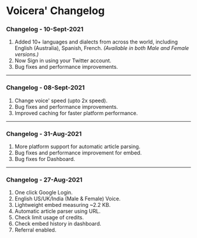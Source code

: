 # Voicera' Changelog

### **Changelog - 10-Sept-2021**
1. Added 10+ languages and dialects from across the world, including English (Australia), Spanish, French. *(Available in both Male and Female versions.)*
2. Now Sign in using your Twitter account.
3. Bug fixes and performance improvements.
---
### **Changelog - 08-Sept-2021**
1. Change voice' speed (upto 2x speed).
2. Bug fixes and performance improvements.
3. Improved caching for faster platform performance.
---
### **Changelog - 31-Aug-2021**
1. More platform support for automatic article parsing.
2. Bug fixes and performance improvement for embed.
3. Bug fixes for Dashboard.
---
### **Changelog - 27-Aug-2021**
1. One click Google Login.
2. English US/UK/India (Male & Female) Voice.
3. Lightweight embed measuring ~2.2 KB.
4. Automatic article parser using URL.
5. Check limit usage of credits.
6. Check embed history in dashboard.
7. Referral enabled.
